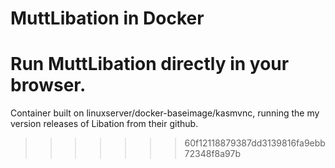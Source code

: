 # MuttLibation in Docker

Run MuttLibation directly in your browser.
=======
Container built on linuxserver/docker-baseimage/kasmvnc, running the my version releases of Libation from their github.
>>>>>>> 60f12118879387dd3139816fa9ebb72348f8a97b
